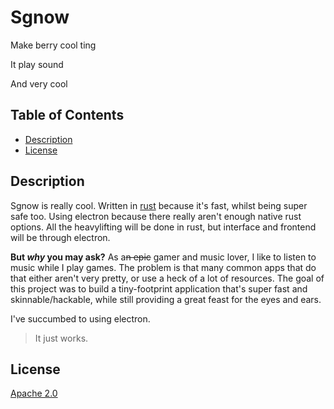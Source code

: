 # Sgnow

Make berry cool ting

It play sound

And very cool

## Table of Contents

- [Description](#description)
- [License](#license)

## Description

Sgnow is really cool. Written in [rust](https://www.rust-lang.org) because it's
fast, whilst being super safe too. Using electron because there really aren't
enough native rust options. All the heavylifting will be done in rust, but
interface and frontend will be through electron.

**But *why* you may ask?** As a~~n epic~~ gamer and music lover, I like to
listen to music while I play games. The problem is that many common apps that do
that either aren't very pretty, or use a heck of a lot of resources. The goal
of this project was to build a tiny-footprint application that's super fast and
skinnable/hackable, while still providing a great feast for the eyes and ears.

I've succumbed to using electron.

> It just works.

## License

[Apache 2.0](./LICENSE)